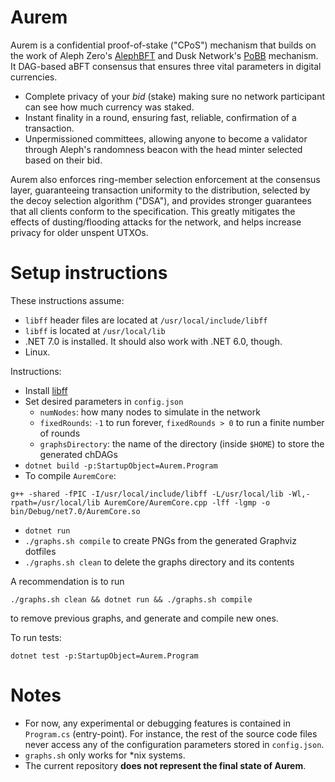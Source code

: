 # Aurem
Aurem is a confidential proof-of-stake ("CPoS") mechanism that builds on the work of Aleph Zero's [AlephBFT](https://github.com/aleph-zero-foundation/AlephBFT) and Dusk Network's [PoBB](https://github.com/dusk-network/dusk-blindbid) mechanism. It DAG-based aBFT consensus that ensures three vital parameters in digital currencies.
- Complete privacy of your *bid* (stake) making sure no network participant can see how much currency was staked.
- Instant finality in a round, ensuring fast, reliable, confirmation of a transaction.
- Unpermissioned committees, allowing anyone to become a validator through Aleph's randomness beacon with the head minter selected based on their bid.

Aurem also enforces ring-member selection enforcement at the consensus layer, guaranteeing transaction uniformity to the distribution, selected by the decoy selection algorithm ("DSA"), and provides stronger guarantees that all clients conform to the specification. This greatly mitigates the effects of dusting/flooding attacks for the network, and helps increase privacy for older unspent UTXOs.

# Setup instructions
These instructions assume:
- `libff` header files are located at `/usr/local/include/libff`
- `libff` is located at `/usr/local/lib`
- .NET 7.0 is installed. It should also work with .NET 6.0, though.
- Linux.

Instructions:

- Install [libff](https://github.com/scipr-lab/libff)
- Set desired parameters in `config.json`
  - `numNodes`: how many nodes to simulate in the network
  - `fixedRounds`: `-1` to run forever, `fixedRounds > 0` to run a finite number of rounds
  - `graphsDirectory`: the name of the directory (inside `$HOME`) to store the generated chDAGs
- `dotnet build -p:StartupObject=Aurem.Program`
- To compile `AuremCore`:

``` shell
g++ -shared -fPIC -I/usr/local/include/libff -L/usr/local/lib -Wl,-rpath=/usr/local/lib AuremCore/AuremCore.cpp -lff -lgmp -o bin/Debug/net7.0/AuremCore.so
```

- `dotnet run`
- `./graphs.sh compile` to create PNGs from the generated Graphviz dotfiles
- `./graphs.sh clean` to delete the graphs directory and its contents

A recommendation is to run

``` shell
./graphs.sh clean && dotnet run && ./graphs.sh compile
```

to remove previous graphs, and generate and compile new ones.

To run tests:

``` shell
dotnet test -p:StartupObject=Aurem.Program
```

# Notes

* For now, any experimental or debugging features is contained in `Program.cs`
  (entry-point). For instance, the rest of the source code files never access
  any of the configuration parameters stored in `config.json`.
* `graphs.sh` only works for *nix systems.
* The current repository **does not represent the final state of Aurem**.
